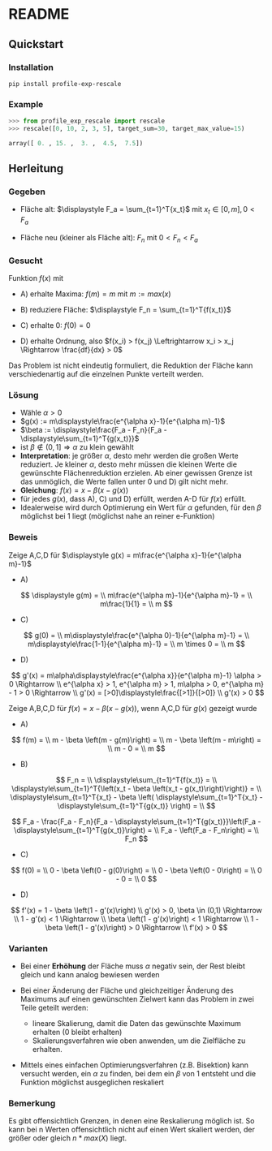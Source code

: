# README

## Quickstart

### Installation

`pip install profile-exp-rescale`

### Example

```python
>>> from profile_exp_rescale import rescale
>>> rescale([0, 10, 2, 3, 5], target_sum=30, target_max_value=15)

array([ 0. , 15. ,  3. ,  4.5,  7.5])
```

## Herleitung

### Gegeben

- Fläche alt: $\displaystyle F_a = \sum_{t=1}^T{x_t}$ mit $x_t \in [0, m], 0 < F_a$

- Fläche neu (kleiner als Fläche alt): $F_n$ mit $0 < F_n < F_a$

### Gesucht

Funktion $f(x)$ mit

- A) erhalte Maxima: $f(m) = m$ mit $m := max(x)$

- B) reduziere Fläche: $\displaystyle F_n = \sum_{t=1}^T{f(x_t)}$

- C) erhalte 0: $f(0) = 0$

- D) erhalte Ordnung, also $f(x_i) > f(x_j) \Leftrightarrow x_i > x_j \Rightarrow \frac{df}{dx} > 0$

Das Problem ist nicht eindeutig formuliert, die Reduktion der Fläche kann verschiedenartig auf die einzelnen Punkte verteilt werden.

### Lösung

- Wähle $\alpha > 0$
- $g(x) := m\displaystyle\frac{e^{\alpha x}-1}{e^{\alpha m}-1}$
- $\beta := \displaystyle\frac{F_a - F_n}{F_a - \displaystyle\sum_{t=1}^T{g(x_t)}}$
- ist $\beta \notin (0,1] \Rightarrow \alpha$ zu klein gewählt
- **Interpretation**: je größer $\alpha$, desto mehr werden die großen Werte reduziert. Je kleiner $\alpha$, desto mehr müssen
  die kleinen Werte die gewünschte Flächenreduktion erzielen. Ab einer gewissen Grenze ist das unmöglich, die Werte fallen
  unter 0 und D) gilt nicht mehr.
- **Gleichung**: $f(x) = x - \beta \left(x - g(x)\right)$
- für jedes $g(x)$, dass A), C) und D) erfüllt, werden A-D für $f(x)$ erfüllt.
- Idealerweise wird durch Optimierung ein Wert für $\alpha$ gefunden, für den $\beta$ möglichst bei 1 liegt (möglichst nahe an reiner e-Funktion)

### Beweis

Zeige A,C,D für $\displaystyle g(x) = m\frac{e^{\alpha x}-1}{e^{\alpha m}-1}$

- A)

$$
    \displaystyle g(m) = \\
    m\frac{e^{\alpha m}-1}{e^{\alpha m}-1} = \\
    m\frac{1}{1} = \\
    m
$$

- C)

$$
    g(0) = \\
    m\displaystyle\frac{e^{\alpha 0}-1}{e^{\alpha m}-1} = \\
    m\displaystyle\frac{1-1}{e^{\alpha m}-1} = \\
    m \times 0 = \\
    m
$$

- D)

$$
    g'(x) =
    m\alpha\displaystyle\frac{e^{\alpha x}}{e^{\alpha m}-1} \alpha > 0 \Rightarrow \\
    e^{\alpha x} > 1, e^{\alpha m} > 1, m\alpha > 0, e^{\alpha m} - 1 > 0 \Rightarrow \\
    g'(x) = [>0]\displaystyle\frac{[>1]}{[>0]} \\
    g'(x) > 0
$$

Zeige A,B,C,D für $f(x) = x - \beta \left(x - g(x)\right)$, wenn A,C,D für $g(x)$ gezeigt wurde

- A)

$$
    f(m) = \\
    m - \beta \left(m - g(m)\right) = \\
    m - \beta \left(m - m\right)  = \\
    m - 0 = \\
    m
$$

- B)

$$
    F_n = \\
    \displaystyle\sum_{t=1}^T{f(x_t)} = \\
    \displaystyle\sum_{t=1}^T{\left(x_t - \beta \left(x_t - g(x_t)\right)\right)} = \\
    \displaystyle\sum_{t=1}^T{x_t} - \beta \left( \displaystyle\sum_{t=1}^T{x_t} - \displaystyle\sum_{t=1}^T{g(x_t)} \right) = \\
$$

$$
    F_a - \frac{F_a - F_n}{F_a - \displaystyle\sum_{t=1}^T{g(x_t)}}\left(F_a - \displaystyle\sum_{t=1}^T{g(x_t)}\right) = \\
    F_a - \left(F_a - F_n\right) = \\
    F_n
$$

- C)

$$
    f(0) = \\
    0 - \beta \left(0 - g(0)\right) = \\
    0 - \beta \left(0 - 0\right)  = \\
    0 - 0 = \\
    0
$$

- D)

$$
    f'(x) = 1 - \beta \left(1 - g'(x)\right) \\
    g'(x) > 0, \beta \in (0,1) \Rightarrow \\
    1 - g'(x) < 1 \Rightarrow \\
    \beta \left(1 - g'(x)\right) < 1 \Rightarrow \\
    1 - \beta \left(1 - g'(x)\right) > 0 \Rightarrow \\
    f'(x) > 0
$$

### Varianten

- Bei einer **Erhöhung** der Fläche muss $\alpha$ negativ sein, der Rest bleibt gleich und kann analog bewiesen werden
- Bei einer Änderung der Fläche und gleichzeitiger Änderung des Maximums auf einen gewünschten Zielwert kann das Problem in zwei Teile geteilt werden:

  - lineare Skalierung, damit die Daten das gewünschte Maximum erhalten (0 bleibt erhalten)
  - Skalierungsverfahren wie oben anwenden, um die Zielfläche zu erhalten.

- Mittels eines einfachen Optimierungsverfahren (z.B. Bisektion) kann versucht werden, ein $\alpha$ zu finden, bei dem ein $\beta$ von 1 entsteht und die Funktion möglichst ausgeglichen reskaliert

### Bemerkung

Es gibt offensichtlich Grenzen, in denen eine Reskalierung möglich ist. So kann bei n Werten offensichtlich nicht auf einen Wert skaliert werden, der größer oder gleich $n * max(X)$ liegt.
